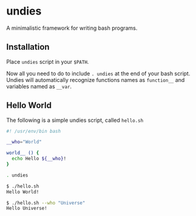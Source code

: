 # undies
A minimalistic framework for writing bash programs.


## Installation

Place `undies` script in your `$PATH`.

Now all you need to do to include `. undies` at the end of your bash script. Undies will automatically recognize functions names as `function__` and variables named as `__var`.

## Hello World

The following is a simple undies script, called `hello.sh`
```bash
#! /usr/env/bin bash

__who="World"

world__ () {
  echo Hello ${__who}!
}

. undies
```

```bash
$ ./hello.sh
Hello World!

$ ./hello.sh --who "Universe"
Hello Universe!
```
